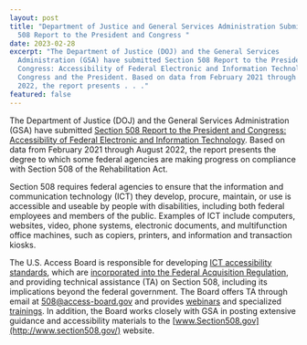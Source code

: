 ```yaml
---
layout: post
title: "Department of Justice and General Services Administration Submit Section
  508 Report to the President and Congress "
date: 2023-02-28
excerpt: "The Department of Justice (DOJ) and the General Services
  Administration (GSA) have submitted Section 508 Report to the President and
  Congress: Accessibility of Federal Electronic and Information Technology to
  Congress and the President. Based on data from February 2021 through August
  2022, the report presents . . ."
featured: false
---
```

The Department of Justice (DOJ) and the General Services Administration (GSA) have submitted [Section 508 Report to the President and Congress: Accessibility of Federal Electronic and Information Technology](https://www.justice.gov/crt/page/file/1569331/download). Based on data from February 2021 through August 2022, the report presents the degree to which some federal agencies are making progress on compliance with Section 508 of the Rehabilitation Act.  

Section 508 requires federal agencies to ensure that the information and communication technology (ICT) they develop, procure, maintain, or use is accessible and useable by people with disabilities, including both federal employees and members of the public. Examples of ICT include computers, websites, video, phone systems, electronic documents, and multifunction office machines, such as copiers, printers, and information and transaction kiosks. 

The U.S. Access Board is responsible for developing [ICT accessibility standards](https://www.access-board.gov/ict/), which are [incorporated into the Federal Acquisition Regulation](https://www.section508.gov/blog/far-update-adds-revised-508-standards/), and providing technical assistance (TA) on Section 508, including its implications beyond the federal government. The Board offers TA through email at [508@access-board.gov](mailto:508@access-board.gov) and provides [webinars](https://www.access-board.gov/webinars/) and specialized [trainings](https://www.access-board.gov/webinars/training.html). In addition, the Board works closely with GSA in posting extensive guidance and accessibility materials to the [www.Section508.gov](http://www.section508.gov/) website.
